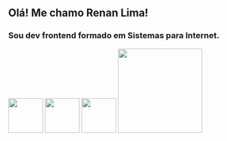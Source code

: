 ## Olá! Me chamo Renan Lima!
### Sou dev frontend formado em Sistemas para Internet.

<div>

<img width="70px" src="https://cdn.jsdelivr.net/gh/devicons/devicon@latest/icons/html5/html5-original-wordmark.svg" />
<img width="70px" src="https://cdn.jsdelivr.net/gh/devicons/devicon@latest/icons/css3/css3-original-wordmark.svg" />
<img width="70px" src="https://cdn.jsdelivr.net/gh/devicons/devicon@latest/icons/javascript/javascript-original.svg" />
<img width="170px" src="https://cdn.jsdelivr.net/gh/devicons/devicon@latest/icons/angular/angular-original-wordmark.svg" />
  
</div>


<!--
**renandonun/renandonun** is a ✨ _special_ ✨ repository because its `README.md` (this file) appears on your GitHub profile.

Here are some ideas to get you started:

- 🔭 I’m currently working on ...
- 🌱 I’m currently learning ...
- 👯 I’m looking to collaborate on ...
- 🤔 I’m looking for help with ...
- 💬 Ask me about ...
- 📫 How to reach me: ...
- 😄 Pronouns: ...
- ⚡ Fun fact: ...
-->
